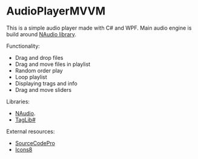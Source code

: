 # AudioPlayerMVVM
This is a simple audio player made with C# and WPF.
Main audio engine is build around [NAudio library](https://github.com/naudio/NAudio).

Functionality:
* Drag and drop files
* Drag and move files in playlist
* Random order play
* Loop playlist
* Displaying trags and info
* Drag and move sliders

Libraries:
* [NAudio](https://github.com/naudio/NAudio).
* [TagLib#](https://github.com/mono/taglib-sharp)

External resources:
* [SourceCodePro](https://fonts.google.com/specimen/Source+Code+Pro)
* [Icons8](https://icons8.com/)
